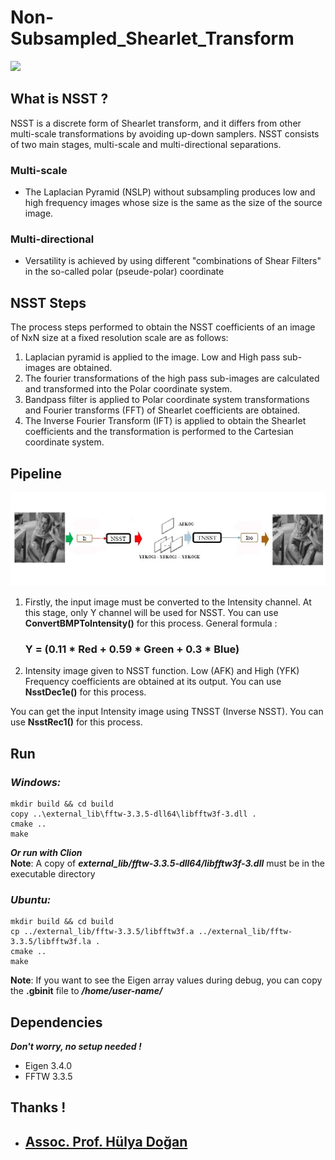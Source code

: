# Non-Subsampled_Shearlet_Transform

[<img src="https://img.shields.io/badge/FFTW-3.3.5-76B900?style=for-the-badge" style="vertical-align:top margin:6px 4px">](http://www.fftw.org/install/windows.html)


## What is NSST ?
NSST is a discrete form of Shearlet transform, and it differs from other multi-scale transformations by avoiding up-down samplers. NSST consists of two main stages, multi-scale and multi-directional separations.

### Multi-scale
<ul>
  <li>
     The Laplacian Pyramid (NSLP) without subsampling produces low and high frequency images whose size is the same as the size of the source image.
  </li>
</ul>

### Multi-directional
<ul>
  <li>
     Versatility is achieved by using different "combinations of Shear Filters" in the so-called polar (pseude-polar) coordinate
  </li>
</ul>

## NSST Steps
The process steps performed to obtain the NSST coefficients of an image of NxN size at a fixed resolution scale are as follows:

<ol>
  <li>
    Laplacian pyramid is applied to the image. Low and High pass sub-images are obtained.
  </li>
  <li>
    The fourier transformations of the high pass sub-images are calculated and transformed into the Polar coordinate system.
  </li>
  <li>
    Bandpass filter is applied to Polar coordinate system transformations and Fourier transforms (FFT) of Shearlet coefficients are obtained.
  </li>
  <li>
    The Inverse Fourier Transform (IFT) is applied to obtain the Shearlet coefficients and the transformation is performed to the Cartesian coordinate system.
  </li>
</ol>

## Pipeline

![image 1](https://github.com/fbasatemur/Non-Subsampled_Shearlet_Transform/blob/main/screenshots/NSST_Design.jpg)

<ol>
  <li>
    Firstly, the input image must be converted to the Intensity channel. At this stage, only Y channel will be used for NSST. You can use <b>ConvertBMPToIntensity()</b> for this process. General formula :
     <h3> Y = (0.11 * Red + 0.59 * Green + 0.3 * Blue) </h3>
  </li>
  <li>
    Intensity image given to NSST function. Low (AFK) and High (YFK) Frequency coefficients are obtained at its output. You can use <b>NsstDec1e()</b> for this process.
  </li>
</ol>

You can get the input Intensity image using TNSST (Inverse NSST). You can use **NsstRec1()** for this process.


## Run

### ***Windows:***
```shell
mkdir build && cd build
copy ..\external_lib\fftw-3.3.5-dll64\libfftw3f-3.dll .
cmake ..
make
```

***Or run with Clion***  
**Note**: A copy of ***external_lib/fftw-3.3.5-dll64/libfftw3f-3.dll*** must be in the executable directory

### ***Ubuntu:***
```shell
mkdir build && cd build
cp ../external_lib/fftw-3.3.5/libfftw3f.a ../external_lib/fftw-3.3.5/libfftw3f.la .
cmake ..
make
```

**Note**: If you want to see the Eigen array values during debug, you can copy the **.gbinit** file to ***/home/user-name/***

## Dependencies
***Don't worry, no setup needed !***
- Eigen 3.4.0
- FFTW 3.3.5

## Thanks !
<ul>
  <li>
    <h2><a href="https://scholar.google.com/citations?hl=tr&user=Mq8UBzQAAAAJ" target="_blank">Assoc. Prof. Hülya Doğan</a></h2>
  </li>
</ul>
